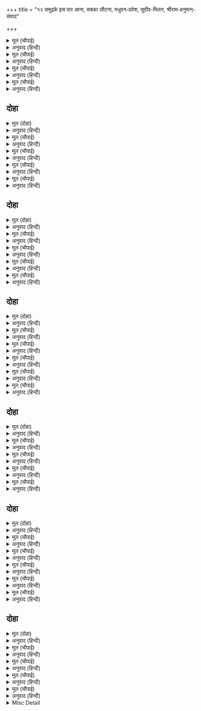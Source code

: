 +++
title = "१२ समुद्रके इस पार आना, सबका लौटना, मधुवन-प्रवेश, सुग्रीव-मिलन, श्रीराम-हनुमान्-संवाद"

+++


<details><summary>मूल (चौपाई)</summary>

चलत महाधुनि गर्जेसि भारी।  
गर्भ स्रवहिं सुनि निसिचर नारी॥  
नाघि सिंधु एहि पारहि आवा।  
सबद किलिकिला कपिन्ह सुनावा॥
</details>

<details><summary>अनुवाद (हिन्दी)</summary>

चलते समय उन्होंने महाध्वनिसे भारी गर्जन किया, जिसे सुनकर राक्षसोंकी स्त्रियोंके गर्भ गिरने लगे। समुद्र लाँघकर वे इस पार आये और उन्होंने वानरोंको किलकिला शब्द (हर्षध्वनि) सुनाया॥ १॥
</details>

<details><summary>मूल (चौपाई)</summary>

हरषे सब बिलोकि हनुमाना।  
नूतन जन्म कपिन्ह तब जाना॥  
मुख प्रसन्न तन तेज बिराजा।  
कीन्हेसि रामचंद्र कर काजा॥
</details>

<details><summary>अनुवाद (हिन्दी)</summary>

हनुमान् जीको देखकर सब हर्षित हो गये और तब वानरोंने अपना नया जन्म समझा। हनुमान् जीका मुख प्रसन्न है और शरीरमें तेज विराजमान है, [जिससे उन्होंने समझ लिया कि] ये श्रीरामचन्द्रजीका कार्य कर आये हैं॥ २॥
</details>

<details><summary>मूल (चौपाई)</summary>

मिले सकल अति भए सुखारी।  
तलफत मीन पाव जिमि बारी॥  
चले हरषि रघुनायक पासा।  
पूँछत कहत नवल इतिहासा॥
</details>

<details><summary>अनुवाद (हिन्दी)</summary>

सब हनुमान् जीसे मिले और बहुत ही सुखी हुए, जैसे तड़पती हुई मछलीको जल मिल गया हो। सब हर्षित होकर नये-नये इतिहास (वृत्तान्त) पूछते-कहते हुए श्रीरघुनाथजीके पास चले॥ ३॥
</details>

<details><summary>मूल (चौपाई)</summary>

तब मधुबन भीतर सब आए।  
अंगद संमत मधु फल खाए॥  
रखवारे जब बरजन लागे।  
मुष्टि प्रहार हनत सब भागे॥
</details>

<details><summary>अनुवाद (हिन्दी)</summary>

तब सब लोग मधुवनके भीतर आये और अंगदकी सम्मतिसे सबने मधुर फल [या मधु और फल] खाये। जब रखवाले बरजने लगे, तब घूँसोंकी मार मारते ही सब रखवाले भाग छूटे॥ ४॥
</details>

## दोहा


<details><summary>मूल (दोहा)</summary>

जाइ पुकारे ते सब बन उजार जुबराज।  
सुनि सुग्रीव हरष कपि करि आए प्रभु काज॥ २८॥
</details>

<details><summary>अनुवाद (हिन्दी)</summary>

उन सबने जाकर पुकारा कि युवराज अंगद वन उजाड़ रहे हैं। यह सुनकर सुग्रीव हर्षित हुए कि वानर प्रभुका कार्य कर आये हैं॥ २८॥
</details>

<details><summary>मूल (चौपाई)</summary>

जौं न होति सीता सुधि पाई।  
मधुबन के फल सकहिं कि खाई॥  
एहि बिधि मन बिचार कर राजा।  
आइ गए कपि सहित समाजा॥
</details>

<details><summary>अनुवाद (हिन्दी)</summary>

यदि सीताजीकी खबर न पायी होती तो क्या वे मधुवनके फल खा सकते थे? इस प्रकार राजा सुग्रीव मनमें विचार कर ही रहे थे कि समाज-सहित वानर आ गये॥ १॥
</details>

<details><summary>मूल (चौपाई)</summary>

आइ सबन्हि नावा पद सीसा।  
मिलेउ सबन्हि अति प्रेम कपीसा॥  
पूँछी कुसल कुसल पद देखी।  
राम कृपाँ भा काजु बिसेषी॥
</details>

<details><summary>अनुवाद (हिन्दी)</summary>

सबने आकर सुग्रीवके चरणोंमें सिर नवाया। कपिराज सुग्रीव सभीसे बड़े प्रेमके साथ मिले। उन्होंने कुशल पूछी, [तब वानरोंने उत्तर दिया—] आपके चरणोंके दर्शनसे सब कुशल है। श्रीरामजीकी कृपासे विशेष कार्य हुआ (कार्यमें विशेष सफलता हुई है)॥ २॥
</details>

<details><summary>मूल (चौपाई)</summary>

नाथ काजु कीन्हेउ हनुमाना।  
राखे सकल कपिन्ह के प्राना॥  
सुनि सुग्रीव बहुरि तेहि मिलेऊ।  
कपिन्ह सहित रघुपति पहिं चलेऊ॥
</details>

<details><summary>अनुवाद (हिन्दी)</summary>

हे नाथ! हनुमान् ने ही सब कार्य किया और सब वानरोंके प्राण बचा लिये। यह सुनकर सुग्रीवजी हनुमान् जीसे फिर मिले और सब वानरोंसमेत श्रीरघुनाथजीके पास चले॥ ३॥
</details>

<details><summary>मूल (चौपाई)</summary>

राम कपिन्ह जब आवत देखा।  
किएँ काजु मन हरष बिसेषा॥  
फटिक सिला बैठे द्वौ भाई।  
परे सकल कपि चरनन्हि जाई॥
</details>

<details><summary>अनुवाद (हिन्दी)</summary>

श्रीरामजीने जब वानरोंको कार्य किये हुए आते देखा तब उनके मनमें विशेष हर्ष हुआ। दोनों भाई स्फटिक शिलापर बैठे थे। सब वानर जाकर उनके चरणोंपर गिर पड़े॥ ४॥
</details>

## दोहा


<details><summary>मूल (दोहा)</summary>

प्रीति सहित सब भेटे रघुपति करुना पुंज।  
पूँछी कुसल नाथ अब कुसल देखि पद कंज॥ २९॥
</details>

<details><summary>अनुवाद (हिन्दी)</summary>

दयाकी राशि श्रीरघुनाथजी सबसे प्रेमसहित गले लगकर मिले और कुशल पूछी। [वानरोंने कहा—] हे नाथ! आपके चरणकमलोंके दर्शन पानेसे अब कुशल है॥ २९॥
</details>

<details><summary>मूल (चौपाई)</summary>

जामवंत कह सुनु रघुराया।  
जा पर नाथ करहु तुम्ह दाया॥  
ताहि सदा सुभ कुसल निरंतर।  
सुर नर मुनि प्रसन्न ता ऊपर॥
</details>

<details><summary>अनुवाद (हिन्दी)</summary>

जाम्बवान् ने कहा—हे रघुनाथजी! सुनिये। हे नाथ! जिसपर आप दया करते हैं, उसे सदा कल्याण और निरन्तर कुशल है। देवता, मनुष्य और मुनि सभी उसपर प्रसन्न रहते हैं॥ १॥
</details>

<details><summary>मूल (चौपाई)</summary>

सोइ बिजई बिनई गुन सागर।  
तासु सुजसु त्रैलोक उजागर॥  
प्रभु कीं कृपा भयउ सबु काजू।  
जन्म हमार सुफल भा आजू॥
</details>

<details><summary>अनुवाद (हिन्दी)</summary>

वही विजयी है, वही विनयी है और वही गुणोंका समुद्र बन जाता है। उसीका सुन्दर यश तीनों लोकोंमें प्रकाशित होता है। प्रभुकी कृपासे सब कार्य हुआ। आज हमारा जन्म सफल हो गया॥ २॥
</details>

<details><summary>मूल (चौपाई)</summary>

नाथ पवनसुत कीन्हि जो करनी।  
सहसहुँ मुख न जाइ सो बरनी॥  
पवनतनय के चरित सुहाए।  
जामवंत रघुपतिहि सुनाए॥
</details>

<details><summary>अनुवाद (हिन्दी)</summary>

हे नाथ! पवनपुत्र हनुमान् ने जो करनी की, उसका हजार मुखोंसे भी वर्णन नहीं किया जा सकता। तब जाम्बवान् ने हनुमान् जीके सुन्दर चरित्र (कार्य) श्रीरघुनाथजीको सुनाये॥ ३॥
</details>

<details><summary>मूल (चौपाई)</summary>

सुनत कृपानिधि मन अति भाए।  
पुनि हनुमान हरषि हियँ लाए॥  
कहहु तात केहि भाँति जानकी।  
रहति करति रच्छा स्वप्रान की॥
</details>

<details><summary>अनुवाद (हिन्दी)</summary>

[वे चरित्र] सुननेपर कृपानिधि श्रीरामचन्द्रजीके मनको बहुत ही अच्छे लगे। उन्होंने हर्षित होकर हनुमान् जीको फिर हृदयसे लगा लिया और कहा—हे तात! कहो, सीता किस प्रकार रहती और अपने प्राणोंकी रक्षा करती हैं?॥ ४॥
</details>

## दोहा


<details><summary>मूल (दोहा)</summary>

नाम पाहरू दिवस निसि ध्यान तुम्हार कपाट।  
लोचन निज पद जंत्रित जाहिं प्रान केहिं बाट॥ ३०॥
</details>

<details><summary>अनुवाद (हिन्दी)</summary>

(हनुमान् जीने कहा—) आपका नाम रात-दिन पहरा देनेवाला है, आपका ध्यान ही किंवाड़ है। नेत्रोंको अपने चरणोंमें लगाये रहती हैं, यही ताला लगा है; फिर प्राण जायँ तो किस मार्गसे?॥ ३०॥
</details>

<details><summary>मूल (चौपाई)</summary>

चलत मोहि चूड़ामनि दीन्ही।  
रघुपति हृदयँ लाइ सोइ लीन्ही॥  
नाथ जुगल लोचन भरि बारी।  
बचन कहे कछु जनककुमारी॥
</details>

<details><summary>अनुवाद (हिन्दी)</summary>

चलते समय उन्होंने मुझे चूड़ामणि [उतारकर] दी। श्रीरघुनाथजीने उसे लेकर हृदयसे लगा लिया। [हनुमान् जीने फिर कहा—] हे नाथ! दोनों नेत्रोंमें जल भरकर जानकीजीने मुझसे कुछ वचन कहे—॥ १॥
</details>

<details><summary>मूल (चौपाई)</summary>

अनुज समेत गहेहु प्रभु चरना।  
दीन बंधु प्रनतारति हरना॥  
मन क्रम बचन चरन अनुरागी।  
केहिं अपराध नाथ हौं त्यागी॥
</details>

<details><summary>अनुवाद (हिन्दी)</summary>

छोटे भाईसमेत प्रभुके चरण पकड़ना [और कहना कि] आप दीनबन्धु हैं, शरणागतके दुःखोंको हरनेवाले हैं और मैं मन, वचन और कर्मसे आपके चरणोंकी अनुरागिणी हूँ। फिर स्वामी (आप)ने मुझे किस अपराधसे त्याग दिया?॥ २॥
</details>

<details><summary>मूल (चौपाई)</summary>

अवगुन एक मोर मैं माना।  
बिछुरत प्रान न कीन्ह पयाना॥  
नाथ सो नयनन्हि को अपराधा।  
निसरत प्रान करहिं हठि बाधा॥
</details>

<details><summary>अनुवाद (हिन्दी)</summary>

[हाँ] एक दोष मैं अपना [अवश्य] मानती हूँ कि आपका वियोग होते ही मेरे प्राण नहीं चले गये। किन्तु हे नाथ! यह तो नेत्रोंका अपराध है जो प्राणोंके निकलनेमें हठपूर्वक बाधा देते हैं॥ ३॥
</details>

<details><summary>मूल (चौपाई)</summary>

बिरह अगिनि तनु तूल समीरा।  
स्वास जरइ छन माहिं सरीरा॥  
नयन स्रवहिं जलु निज हित लागी।  
जरैं न पाव देह बिरहागी॥
</details>

<details><summary>अनुवाद (हिन्दी)</summary>

विरह अग्नि है, शरीर रूई है और श्वास पवन है; इस प्रकार [अग्नि और पवनका संयोग होनेसे] यह शरीर क्षणमात्रमें जल सकता है। परन्तु नेत्र अपने हितके लिये (प्रभुका स्वरूप देखकर सुखी होनेके लिये) जल (आँसू) बरसाते हैं, जिससे विरहकी आगसे भी देह जलने नहीं पाती॥ ४॥
</details>

<details><summary>मूल (चौपाई)</summary>

सीता कै अति बिपति बिसाला।  
बिनहिं कहें भलि दीनदयाला॥
</details>

<details><summary>अनुवाद (हिन्दी)</summary>

सीताजीकी विपत्ति बहुत बड़ी है। हे दीनदयालु! वह बिना कही ही अच्छी है (कहनेसे आपको बड़ा क्लेश होगा)॥ ५॥
</details>

## दोहा


<details><summary>मूल (दोहा)</summary>

निमिष निमिष करुनानिधि जाहिं कलप सम बीति।  
बेगि चलिअ प्रभु आनिअ भुज बल खल दल जीति॥ ३१॥
</details>

<details><summary>अनुवाद (हिन्दी)</summary>

हे करुणानिधान! उनका एक-एक पल कल्पके समान बीतता है। अतः हे प्रभु! तुरंत चलिये और अपनी भुजाओंके बलसे दुष्टोंके दलको जीतकर सीताजीको ले आइये॥ ३१॥
</details>

<details><summary>मूल (चौपाई)</summary>

सुनि सीता दुख प्रभु सुख अयना।  
भरि आए जल राजिव नयना॥  
बचन कायँ मन मम गति जाही।  
सपनेहुँ बूझिअ बिपति कि ताही॥
</details>

<details><summary>अनुवाद (हिन्दी)</summary>

सीताजीका दुःख सुनकर सुखके धाम प्रभुके कमलनेत्रोंमें जल भर आया [और वे बोले—] मन, वचन और शरीरसे जिसे मेरी ही गति (मेरा ही आश्रय) है, उसे क्या स्वप्नमें भी विपत्ति हो सकती है?॥ १॥
</details>

<details><summary>मूल (चौपाई)</summary>

कह हनुमंत बिपति प्रभु सोई।  
जब तव सुमिरन भजन न होई॥  
केतिक बात प्रभु जातुधान की।  
रिपुहि जीति आनिबी जानकी॥
</details>

<details><summary>अनुवाद (हिन्दी)</summary>

हनुमान् जीने कहा—हे प्रभो! विपत्ति तो वही (तभी) है जब आपका भजन-स्मरण न हो। हे प्रभो! राक्षसोंकी बात ही कितनी है? आप शत्रुको जीतकर जानकीजीको ले आवेंगे॥ २॥
</details>

<details><summary>मूल (चौपाई)</summary>

सुनु कपि तोहि समान उपकारी।  
नहिं कोउ सुर नर मुनि तनुधारी॥  
प्रति उपकार करौं का तोरा।  
सनमुख होइ न सकत मन मोरा॥
</details>

<details><summary>अनुवाद (हिन्दी)</summary>

[भगवान् कहने लगे—] हे हनुमान्! सुन; तेरे समान मेरा उपकारी देवता, मनुष्य अथवा मुनि कोई भी शरीरधारी नहीं है। मैं तेरा प्रत्युपकार (बदलेमें उपकार) तो क्या करूँ, मेरा मन भी तेरे सामने नहीं हो सकता॥ ३॥
</details>

<details><summary>मूल (चौपाई)</summary>

सुनु सुत तोहि उरिन मैं नाहीं।  
देखेउँ करि बिचार मन माहीं॥  
पुनि पुनि कपिहि चितव सुरत्राता।  
लोचन नीर पुलक अति गाता॥
</details>

<details><summary>अनुवाद (हिन्दी)</summary>

हे पुत्र! सुन; मैंने मनमें [खूब] विचार करके देख लिया कि मैं तुझसे उऋण नहीं हो सकता। देवताओंके रक्षक प्रभु बार-बार हनुमान् जीको देख रहे हैं। नेत्रोंमें प्रेमाश्रुओंका जल भरा है और शरीर अत्यन्त पुलकित है॥ ४॥
</details>

## दोहा


<details><summary>मूल (दोहा)</summary>

सुनि प्रभु बचन बिलोकि मुख गात हरषि हनुमंत।  
चरन परेउ प्रेमाकुल त्राहि त्राहि भगवंत॥ ३२॥
</details>

<details><summary>अनुवाद (हिन्दी)</summary>

प्रभुके वचन सुनकर और उनके [प्रसन्न] मुख तथा [पुलकित] अंगोंको देखकर हनुमान् जी हर्षित हो गये और प्रेममें विकल होकर ‘हे भगवन्! मेरी रक्षा करो, रक्षा करो’ कहते हुए श्रीरामजीके चरणोंमें गिर पड़े॥ ३२॥
</details>

<details><summary>मूल (चौपाई)</summary>

बार बार प्रभु चहइ उठावा।  
प्रेम मगन तेहि उठब न भावा॥  
प्रभु कर पंकज कपि कें सीसा।  
सुमिरि सो दसा मगन गौरीसा॥
</details>

<details><summary>अनुवाद (हिन्दी)</summary>

प्रभु उनको बार-बार उठाना चाहते हैं, परन्तु प्रेममें डूबे हुए हनुमान् जी को चरणोंसे उठना सुहाता नहीं। प्रभुका कर-कमल हनुमान् जी के सिरपर है। उस स्थितिका स्मरण करके शिवजी प्रेममग्न हो गये॥ १॥
</details>

<details><summary>मूल (चौपाई)</summary>

सावधान मन करि पुनि संकर।  
लागे कहन कथा अति सुंदर॥  
कपि उठाइ प्रभु हृदयँ लगावा।  
कर गहि परम निकट बैठावा॥
</details>

<details><summary>अनुवाद (हिन्दी)</summary>

फिर मनको सावधान करके शङ्करजी अत्यन्त सुन्दर कथा कहने लगे—हनुमान् जीको उठाकर प्रभुने हृदयसे लगाया और हाथ पकड़कर अत्यन्त निकट बैठा लिया॥ २॥
</details>

<details><summary>मूल (चौपाई)</summary>

कहु कपि रावन पालित लंका।  
केहि बिधि दहेउ दुर्ग अति बंका॥  
प्रभु प्रसन्न जाना हनुमाना।  
बोला बचन बिगत अभिमाना॥
</details>

<details><summary>अनुवाद (हिन्दी)</summary>

हे हनुमान्! बताओ तो, रावणके द्वारा सुरक्षित लङ्का और उसके बड़े बाँके किलेको तुमने किस तरह जलाया? हनुमान् जीने प्रभुको प्रसन्न जाना और वे अभिमानरहित वचन बोले—॥ ३॥
</details>

<details><summary>मूल (चौपाई)</summary>

साखामृग कै बड़ि मनुसाई।  
साखा तें साखा पर जाई॥  
नाघि सिंधु हाटकपुर जारा।  
निसिचर गन बधि बिपिन उजारा॥
</details>

<details><summary>अनुवाद (हिन्दी)</summary>

बंदरका बस, यही बड़ा पुरुषार्थ है कि वह एक डालसे दूसरी डालपर चला जाता है। मैंने जो समुद्र लाँघकर सोनेका नगर जलाया और राक्षसगणको मारकर अशोकवनको उजाड़ डाला,॥ ४॥
</details>

<details><summary>मूल (चौपाई)</summary>

सो सब तव प्रताप रघुराई।  
नाथ न कछू मोरि प्रभुताई॥
</details>

<details><summary>अनुवाद (हिन्दी)</summary>

यह सब तो हे श्रीरघुनाथजी! आपहीका प्रताप है। हे नाथ! इसमें मेरी प्रभुता (बड़ाई) कुछ भी नहीं है॥ ५॥
</details>

## दोहा


<details><summary>मूल (दोहा)</summary>

ता कहुँ प्रभु कछु अगम नहिं जा पर तुम्ह अनुकूल।  
तव प्रभावँ बड़वानलहि जारि सकइ खलु तूल॥३३॥
</details>

<details><summary>अनुवाद (हिन्दी)</summary>

हे प्रभु! जिसपर आप प्रसन्न हों, उसके लिये कुछ भी कठिन नहीं है। आपके प्रभावसे रूई [जो स्वयं बहुत जल्दी जल जानेवाली वस्तु है] बड़वानलको निश्चय ही जला सकती है (अर्थात् असम्भव भी सम्भव हो सकता है)॥ ३३॥
</details>

<details><summary>मूल (चौपाई)</summary>

नाथ भगति अति सुखदायनी।  
देहु कृपा करि अनपायनी॥  
सुनि प्रभु परम सरल कपि बानी।  
एवमस्तु तब कहेउ भवानी॥
</details>

<details><summary>अनुवाद (हिन्दी)</summary>

हे नाथ! मुझे अत्यन्त सुख देनेवाली अपनी निश्चल भक्ति कृपा करके दीजिये। हनुमान् जीकी अत्यन्त सरल वाणी सुनकर, हे भवानी! तब प्रभु श्रीरामचन्द्रजीने ‘एवमस्तु’ (ऐसा ही हो) कहा॥ १॥
</details>

<details><summary>मूल (चौपाई)</summary>

उमा राम सुभाउ जेहिं जाना।  
ताहि भजनु तजि भाव न आना॥  
यह संबाद जासु उर आवा।  
रघुपति चरन भगति सोइ पावा॥
</details>

<details><summary>अनुवाद (हिन्दी)</summary>

हे उमा! जिसने श्रीरामजीका स्वभाव जान लिया, उसे भजन छोड़कर दूसरी बात ही नहीं सुहाती! यह स्वामी-सेवकका संवाद जिसके हृदयमें आ गया, वही श्रीरघुनाथजीके चरणोंकी भक्ति पा गया॥ २॥
</details>

<details><summary>मूल (चौपाई)</summary>

सुनि प्रभु बचन कहहिं कपिबृंदा।  
जय जय जय कृपाल सुखकंदा॥  
तब रघुपति कपिपतिहि बोलावा।  
कहा चलैं कर करहु बनावा॥
</details>

<details><summary>अनुवाद (हिन्दी)</summary>

प्रभुके वचन सुनकर वानरगण कहने लगे—कृपालु आनन्दकन्द श्रीरामजीकी जय हो, जय हो, जय हो! तब श्रीरघुनाथजीने कपिराज सुग्रीवको बुलाया और कहा—चलनेकी तैयारी करो॥ ३॥
</details>

<details><summary>मूल (चौपाई)</summary>

अब बिलंबु केहि कारन कीजे।  
तुरत कपिन्ह कहुँ आयसु दीजे॥  
कौतुक देखि सुमन बहु बरषी।  
नभ तें भवन चले सुर हरषी॥
</details>

<details><summary>अनुवाद (हिन्दी)</summary>

अब विलम्ब किस कारण किया जाय? वानरोंको तुरंत आज्ञा दो। [भगवान् की] यह लीला (रावणवधकी तैयारी) देखकर, बहुत-से फूल बरसाकर और हर्षित होकर देवता आकाशसे अपने-अपने लोकको चले॥ ४॥
</details>

<details><summary>Misc Detail</summary>


</details>
